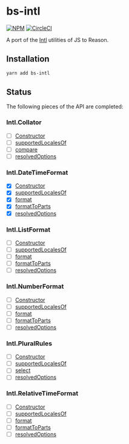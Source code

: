 # bs-intl

[![NPM](https://nodei.co/npm/bs-intl.png?compact=true)](https://nodei.co/npm/bs-intl/)
[![CircleCI](https://circleci.com/gh/jimberlage/bs-intl.svg?style=svg)](https://circleci.com/gh/jimberlage/bs-intl)

A port of the [Intl](https://developer.mozilla.org/en-US/docs/Web/JavaScript/Reference/Global_Objects/Intl) utilities of JS to Reason.

## Installation

```bash
yarn add bs-intl
```

## Status

The following pieces of the API are completed:

### Intl.Collator

- [ ] [Constructor](https://developer.mozilla.org/en-US/docs/Web/JavaScript/Reference/Global_Objects/Collator)
- [ ] [supportedLocalesOf](https://developer.mozilla.org/en-US/docs/Web/JavaScript/Reference/Global_Objects/Collator/supportedLocalesOf)
- [ ] [compare](https://developer.mozilla.org/en-US/docs/Web/JavaScript/Reference/Global_Objects/Collator/compare)
- [ ] [resolvedOptions](https://developer.mozilla.org/en-US/docs/Web/JavaScript/Reference/Global_Objects/Collator/resolvedOptions)

### Intl.DateTimeFormat

- [x] [Constructor](https://developer.mozilla.org/en-US/docs/Web/JavaScript/Reference/Global_Objects/DateTimeFormat)
- [x] [supportedLocalesOf](https://developer.mozilla.org/en-US/docs/Web/JavaScript/Reference/Global_Objects/DateTimeFormat/supportedLocalesOf)
- [x] [format](https://developer.mozilla.org/en-US/docs/Web/JavaScript/Reference/Global_Objects/DateTimeFormat/format)
- [x] [formatToParts](https://developer.mozilla.org/en-US/docs/Web/JavaScript/Reference/Global_Objects/DateTimeFormat/formatToParts)
- [x] [resolvedOptions](https://developer.mozilla.org/en-US/docs/Web/JavaScript/Reference/Global_Objects/DateTimeFormat/resolvedOptions)

### Intl.ListFormat

- [ ] [Constructor](https://developer.mozilla.org/en-US/docs/Web/JavaScript/Reference/Global_Objects/ListFormat)
- [ ] [supportedLocalesOf](https://developer.mozilla.org/en-US/docs/Web/JavaScript/Reference/Global_Objects/ListFormat/supportedLocalesOf)
- [ ] [format](https://developer.mozilla.org/en-US/docs/Web/JavaScript/Reference/Global_Objects/ListFormat/format)
- [ ] [formatToParts](https://developer.mozilla.org/en-US/docs/Web/JavaScript/Reference/Global_Objects/ListFormat/formatToParts)
- [ ] [resolvedOptions](https://developer.mozilla.org/en-US/docs/Web/JavaScript/Reference/Global_Objects/ListFormat/resolvedOptions)

### Intl.NumberFormat

- [ ] [Constructor](https://developer.mozilla.org/en-US/docs/Web/JavaScript/Reference/Global_Objects/NumberFormat)
- [ ] [supportedLocalesOf](https://developer.mozilla.org/en-US/docs/Web/JavaScript/Reference/Global_Objects/NumberFormat/supportedLocalesOf)
- [ ] [format](https://developer.mozilla.org/en-US/docs/Web/JavaScript/Reference/Global_Objects/NumberFormat/format)
- [ ] [formatToParts](https://developer.mozilla.org/en-US/docs/Web/JavaScript/Reference/Global_Objects/NumberFormat/formatToParts)
- [ ] [resolvedOptions](https://developer.mozilla.org/en-US/docs/Web/JavaScript/Reference/Global_Objects/NumberFormat/resolvedOptions)

### Intl.PluralRules

- [ ] [Constructor](https://developer.mozilla.org/en-US/docs/Web/JavaScript/Reference/Global_Objects/PluralRules)
- [ ] [supportedLocalesOf](https://developer.mozilla.org/en-US/docs/Web/JavaScript/Reference/Global_Objects/PluralRules/supportedLocalesOf)
- [ ] [select](https://developer.mozilla.org/en-US/docs/Web/JavaScript/Reference/Global_Objects/PluralRules/select)
- [ ] [resolvedOptions](https://developer.mozilla.org/en-US/docs/Web/JavaScript/Reference/Global_Objects/PluralRules/resolvedOptions)

### Intl.RelativeTimeFormat

- [ ] [Constructor](https://developer.mozilla.org/en-US/docs/Web/JavaScript/Reference/Global_Objects/RelativeTimeFormat)
- [ ] [supportedLocalesOf](https://developer.mozilla.org/en-US/docs/Web/JavaScript/Reference/Global_Objects/RelativeTimeFormat/supportedLocalesOf)
- [ ] [format](https://developer.mozilla.org/en-US/docs/Web/JavaScript/Reference/Global_Objects/RelativeTimeFormat/format)
- [ ] [formatToParts](https://developer.mozilla.org/en-US/docs/Web/JavaScript/Reference/Global_Objects/RelativeTimeFormat/formatToParts)
- [ ] [resolvedOptions](https://developer.mozilla.org/en-US/docs/Web/JavaScript/Reference/Global_Objects/RelativeTimeFormat/resolvedOptions)